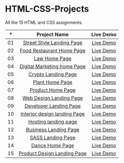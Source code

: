 # HTML-CSS-Projects
All the 15 HTML and CSS assignments.


|  *  |            Project Name            | Live Demo |
| :-: | :----------------------------: | :-------: |
| 01  |  [Street Style Landing Page](https://github.com/Abhijeet03s/Full-Stack-JavaScript-Project-1)     | [Live Demo](https://live-project-1-fs-js.netlify.app/)  |
| 02  |  [Food Restaurant Home Page](https://github.com/Abhijeet03s/Full-Stack-JavaScript-Project-2)    | [Live Demo](https://live-project-2-fs-js.netlify.app/)  |
| 03  |  [Law Home Page](https://github.com/Abhijeet03s/Full-Stack-JavaScript-Project-3)     | [Live Demo](https://live-project-3-fs-js.netlify.app/)  |
| 04  |  [Digital Marketing home Page](https://github.com/Abhijeet03s/Full-Stack-JavaScript-Project-4)  | [Live Demo](https://live-project-4-fs-js.netlify.app/)  |
| 05  |  [Crypto Landing Page](https://github.com/Abhijeet03s/Full-Stack-JavaScript-Project-5)  | [Live Demo](https://live-project-5-fs-js.netlify.app/)  |
| 06  |  [Plant Home Page](https://github.com/Abhijeet03s/Full-Stack-JavaScript-Project-6)  | [Live Demo](https://live-project-6-fs-js.netlify.app/)  |
| 07  |  [Product Home Page](https://github.com/Abhijeet03s/Full-Stack-JavaScript-Project-7)  | [Live Demo](https://live-project-7-fs-js.netlify.app/)  |
| 08  |  [Web Design Landing Page](https://github.com/Abhijeet03s/Full-Stack-JavaScript-Project-8)  | [Live Demo](https://live-project-8-fs-js.netlify.app/)  |
| 09  |  [Developer Landing Page](https://github.com/MangeshThakre/HTML-CSS-Project-9.git)  | [Live Demo](https://full-stack-js-html-css-project-9.netlify.app/)  |
| 10  |  [Interior design landing Page](https://github.com/Abhijeet03s/Full-Stack-JavaScript-Project-10)  | [Live Demo](https://live-projecct-10-fs-js.netlify.app/)  |
| 11  |  [Hosting landing page](https://github.com/Abhijeet03s/Full-Stack-JavaScript-Project-11)  | [Live Demo](https://live-project-11-fs-js.netlify.app/)  |
| 12  |  [Business Landing Page](https://github.com/Abhijeet03s/Full-Stack-JavaScript-Project-12)  | [Live Demo](https://live-project-12-fs-js.netlify.app/)  |
| 13  |  [SASS Landing Page](https://github.com/Abhijeet03s/Full-Stack-JavaScript-Project-13)  | [Live Demo](https://live-project-13-fs-js.netlify.app/)  |
| 14  |  [Dance Home Page](https://github.com/Abhijeet03s/Full-Stack-JavaScript-Project-14)  | [Live Demo](https://live-project-14-fs-js.netlify.app/)  |
| 15  |  [Product Design Landing Page](https://github.com/Abhijeet03s/Full-Stack-JavaScript-Project-15)  | [Live Demo](https://live-project-15-fs-js.netlify.app/)  |
